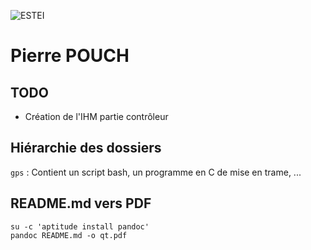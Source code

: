 ![ESTEI](https://raw.github.com/estei-master/segment_SOL/master/PJ/Slide/common/estei.png)

Pierre POUCH
============

TODO
----

- Création de l'IHM partie contrôleur

Hiérarchie des dossiers
----------------------
`gps` 
:   Contient un script bash, un programme en C de mise en trame, ...

README.md vers PDF
------------------
	su -c 'aptitude install pandoc' 
	pandoc README.md -o qt.pdf


